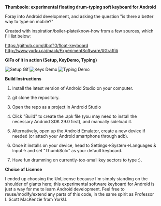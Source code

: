 **Thumbsolo: experimental floating drum-typing soft keyboard for Android**

Foray into Android development, and asking the question "is there a better way to type on mobile?"

Created with inspiration/boiler-plate/know-how from a few sources, which I'll list below:

https://github.com/dbof10/float-keyboard
http://www.yorku.ca/mack/ExperimentSoftware/#Graffiti

 **GIFs of it in action (Setup, KeyDemo, Typing)**
 
 ![Setup Gif](https://imgur.com/xBwhAKG.gif)
![Keys Demo](https://i.imgur.com/Zs7oOHA.gif)
![Typing Demo](https://imgur.com/PgWdJCU.gif)

**Build Instructions**
 
 1) Install the latest version of Android Studio on your computer.
 
 2) git clone the repository.
 
 3) Open the repo as a project in Android Studio
 
 4) Click "Build" to create the .apk file (you may need to install the necessary Android SDK 29.0 first), and manually sideload it.
 
 5) Alternatively, open up the Android Emulator, create a new device if needed (or attach your Android smartphone through adb).
 
 6) Once it installs on your device, head to Settings->System->Languages & Input-> and set "ThumbSolo" as your default keyboard.
 
 7) Have fun drumming on currently-too-small key sectors to type :).
 
 **Choice of License**
 
 I ended up choosing the UnLicense because I'm simply standing on the shoulder of giants here;
 this experimental software keyboard for Android is just a way for me to learn Android development.
 Feel free to reuse/modify/extend any parts of this code, in the same spirit as Professor I. Scott MacKenzie from YorkU.
 

 

